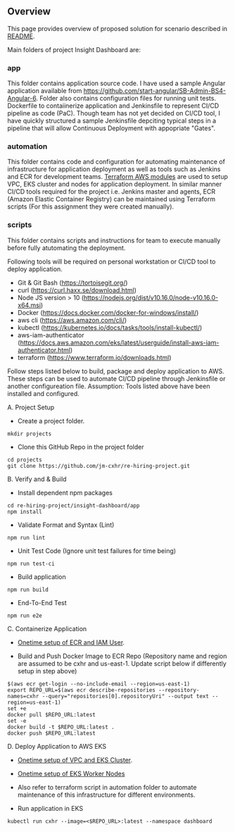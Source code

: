 ## Overview

This page provides overview of proposed solution for scenario described in [README](README.md).

Main folders of project Insight Dashboard are:

### app 

This folder contains application source code. I have used a sample Angular application available from https://github.com/start-angular/SB-Admin-BS4-Angular-6.
Folder also contains configuration files for running unit tests. Dockerfile to contaiinerize application and Jenkinsfile to represent CI/CD pipeline as code (PaC).
Though team has not yet decided on CI/CD tool, I have quickly structured a sample Jenkinsfile depciting typical steps in a pipeline that will allow Continuous Deployment with appopriate "Gates". 

### automation

This folder contains code and configuration for automating maintenance of infrastructure for application deployment as well as tools such as Jenkins and ECR for development teams. [Terraform AWS modules](https://github.com/terraform-aws-modules) are used to setup VPC, EKS cluster and nodes for application deployment. In similar manner CI/CD tools required for the project i.e. Jenkins master and agents, ECR (Amazon Elastic Container Registry) can be maintained using Terraform scripts (For this assignment they were created manually).

### scripts

This folder contains scripts and instructions for team to execute manually before fully atutomating the deployment.

Following tools will be required on personal workstation or CI/CD tool to deploy application.

- Git & Git Bash (https://tortoisegit.org/)
- curl (https://curl.haxx.se/download.html)
- Node JS version > 10 (https://nodejs.org/dist/v10.16.0/node-v10.16.0-x64.msi)
- Docker (https://docs.docker.com/docker-for-windows/install/)
- aws cli (https://aws.amazon.com/cli/)
- kubectl (https://kubernetes.io/docs/tasks/tools/install-kubectl/)
- aws-iam-authenticator (https://docs.aws.amazon.com/eks/latest/userguide/install-aws-iam-authenticator.html)
- terraform (https://www.terraform.io/downloads.html)

Follow steps listed below to build, package and deploy application to AWS. These steps can be used to automate CI/CD pipeline through Jenkinsfile or another configureation file. Assumption: Tools listed above have been installed and configured.

A. Project Setup

- Create a project folder. 
```
mkdir projects
```
- Clone this GitHub Repo in the project folder
```
cd projects
git clone https://github.com/jm-cxhr/re-hiring-project.git
```

B. Verify and & Build 

- Install dependent npm packages
```
cd re-hiring-project/insight-dashboard/app
npm install
```

- Validate Format and Syntax (Lint)
```
npm run lint
```

- Unit Test Code (Ignore unit test failures for time being)
```
npm run test-ci
```

- Build application
```
npm run build
```

- End-To-End Test
```
npm run e2e
```

C. Containerize Application

- [Onetime setup of ECR and IAM User](https://docs.aws.amazon.com/AmazonECR/latest/userguide/get-set-up-for-amazon-ecr.html).

- Build and Push Docker Image to ECR Repo (Repository name and region are assumed to be cxhr and us-east-1. Update script below if differently setup in step above)

```
$(aws ecr get-login --no-include-email --region=us-east-1)
export REPO_URL=$(aws ecr describe-repositories --repository-names=cxhr --query="repositories[0].repositoryUri" --output text --region=us-east-1)
set +e
docker pull $REPO_URL:latest
set -e
docker build -t $REPO_URL:latest .
docker push $REPO_URL:latest
```

D. Deploy Application to AWS EKS

- [Onetime setup of VPC and EKS Cluster](https://docs.aws.amazon.com/eks/latest/userguide/getting-started-console.html). 
- [Onetime setup of EKS Worker Nodes](https://docs.aws.amazon.com/eks/latest/userguide/launch-workers.html)
- Also refer to terraform script in automation folder to automate maintenance of this infrastructure for different environments.

- Run application in EKS
```
kubectl run cxhr --image=<$REPO_URL>:latest --namespace dashboard
```


